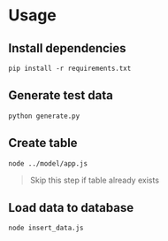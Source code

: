 # Usage

## Install dependencies
`pip install -r requirements.txt`

## Generate test data
`python generate.py`

## Create table
`node ../model/app.js`
> Skip this step if table already exists

## Load data to database
`node insert_data.js`
